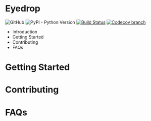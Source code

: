 # Eyedrop

![GitHub](https://img.shields.io/github/license/lumikapp/eyedrop)
![PyPI - Python Version](https://img.shields.io/pypi/pyversions/eyedrop)
[![Build Status](https://travis-ci.com/lumikapp/eyedrop.svg?branch=main)](https://travis-ci.com/lumikapp/eyedrop)
[![Codecov branch](https://img.shields.io/codecov/c/github/lumikapp/eyedrop/main?token=CIF3W72LTV)](https://codecov.io/gh/lumikapp/eyedrop)

- Introduction
- Getting Started
- Contributing
- FAQs

# Getting Started

# Contributing

# FAQs
